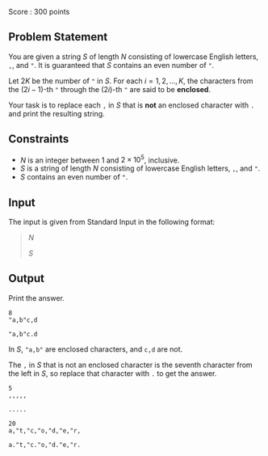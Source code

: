 Score : $300$ points

## Problem Statement

You are given a string $S$ of length $N$ consisting of lowercase English letters, `,`, and `"`. It is guaranteed that $S$ contains an even number of `"`.

Let $2K$ be the number of `"` in $S$. For each $i=1,2,\ldots,K$, the characters from the $(2i-1)$-th `"` through the $(2i)$-th `"` are said to be **enclosed**.

Your task is to replace each `,` in $S$ that is **not** an enclosed character with `.` and print the resulting string.

## Constraints

- $N$ is an integer between $1$ and $2\times 10^5$, inclusive.
- $S$ is a string of length $N$ consisting of lowercase English letters, `,`, and `"`.
- $S$ contains an even number of `"`.

## Input

The input is given from Standard Input in the following format:

> $N$
> 
> $S$

## Output

Print the answer.

```input1
8
"a,b"c,d
```

```output1
"a,b"c.d
```

In $S$, `"a,b"` are enclosed characters, and `c,d` are not.

The `,` in $S$ that is not an enclosed character is the seventh character from the left in $S$, so replace that character with `.` to get the answer.

```input2
5
,,,,,
```

```output2
.....
```

```input3
20
a,"t,"c,"o,"d,"e,"r,
```

```output3
a."t,"c."o,"d."e,"r.
```